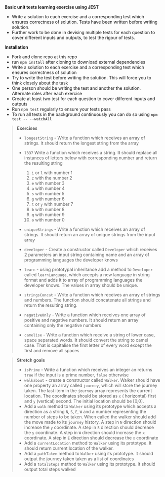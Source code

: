 **Basic unit tests learning exercise using JEST**
* Write a solution to each exercise and a corresponding test which ensures correctness of solution. Tests have been written before writing solution. 
* Further work to be done in devising multiple tests for each question to cover different inputs and outputs, to test the rigour of tests.

**Installation**
* Fork and clone repo at this repo
* run `npm install` after cloning to download external dependencies
* Write a solution to each exercise and a corresponding test which ensures correctness of solution
* Try to write the test before writing the solution. This will force you to think closely about the task
* One person should be writing the test and another the solution. Alternate roles after each exercise
* Create at least two test for each question to cover different inputs and outputs
* Run `npm test` regularly to ensure your tests pass
* To run all tests in the background continuously you can do so using `npm test -- --watchAll`

> **Exercises**
>
> * `longestString` - Write a function which receives an array of strings. It should return the longest string from the array
>
> * `l337` Write a function which receives a string. It should replace all instances of letters below with corresponding number and return the resulting string
>   1. `i` or `l` with number 1
>   2. `z` with the number 2
>   3. `e` with number 3
>   4. `a` with number 4
>   5. `s` with number 5
>   6. `g` with number 6
>   7. `t` or `y` with number 7
>   8. `b` with number 8
>   9. `q` with number 9
>   10. `o` with number 0
> * `uniqueStrings` - Write a function which receives an array of strings. It should return an array of unique strings from the input array
> * `developer` - Create a constructor called `Developer` which receives 2 parameters an input string containing name and an array of programming languages the developer knows
> * `learn` - using prototypal inheritance add a method to `Developer` called `learnLanguage`, which accepts a new language in string format and adds it to array of programming languages the developer knows. The values in array should be unique.
> * `stringsConcat` - Write a function which receives an array of strings and numbers. The function should concatenate all strings and return the resulting string.
> * `negativeOnly` - Write a function which receives one array of positive and negative numbers. It should return an array containing only the negative numbers
> * `camelise` - Write a function which receive a string of lower case, space separated words. It should convert the string to camel case. That is capitalise the first letter of every word except the first and remove all spaces

> **Stretch goals**
>
> * `isPrime` - Write a function which receives an integer an returns `true` if the input is a prime number, `false` otherwise
> * `walkabout` - create a constructor called `Walker`. Walker should have one property an array called `journey`, which will store the journey taken. The last item in the `journey` array represents the current location. The coordinates should be stored as `x` ( horizontal) first and `y` (vertical) second. The initial location should be [0,0].
> * Add a `walk` method to `Walker` using its prototype which accepts a direction as a string `N`, `S`, `E`, `W` and a number representing the number of steps to be taken. When called the walker should add the move made to its `journey` history. A step in `N` direction should increase the `y` coordinate. A step in `S` direction should decrease the `y` coordinate. A step in `W` direction should increase the `x` coordinate. A step in `E` direction should decrease the `x` coordinate
> * Add a `currentLocation` method to `Walker` using its prototype. It should return current location of the walker.
> * Add a `pathTaken` method to `Walker` using its prototype. It should output the journey taken taken as a list of coordinates
> * Add a `totalSteps` method to `Walker` using its prototype. It should output total steps walked
